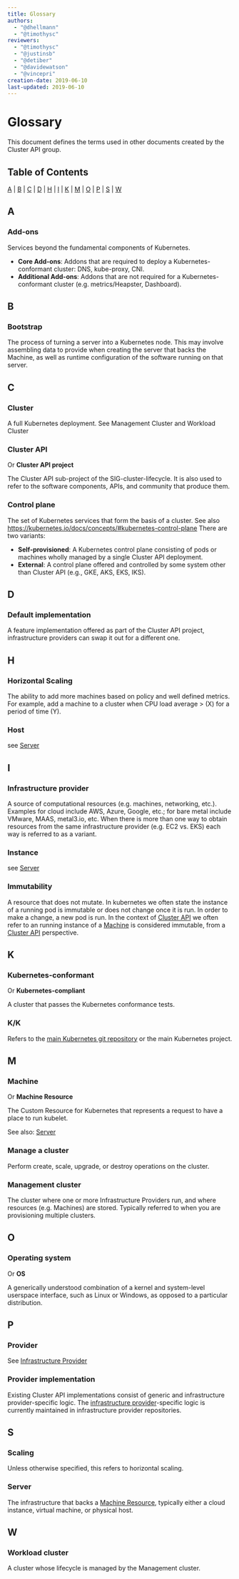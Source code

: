 ```yaml
---
title: Glossary
authors:
  - "@dhellmann"
  - "@timothysc"
reviewers:
  - "@timothysc"
  - "@justinsb"
  - "@detiber"
  - "@davidewatson"
  - "@vincepri"
creation-date: 2019-06-10
last-updated: 2019-06-10
---
```


<!--

  Formatting instructions for this document:

  - Create level 3 section for each glossary entry so other documents can consistently link to the definition.
  - Use a bullet list to define sub-entries or variations.
  - Wrap each sub-entry or variation in double underscores to have it rendered with emphasis.
  - Use semantic linefeeds (https://rhodesmill.org/brandon/2012/one-sentence-per-line/)

-->

# Glossary

This document defines the terms used in other documents created by the Cluster API group.

## Table of Contents

[A](#a) | [B](#b) | [C](#c) | [D](#d) | [H](#h) | [I](#i) | [K](#k) | [M](#m) | [O](#o) | [P](#p) | [S](#s) | [W](#w)

## A

### Add-ons

Services beyond the fundamental components of Kubernetes.

* __Core Add-ons__: Addons that are required to deploy a Kubernetes-conformant cluster: DNS, kube-proxy, CNI.
* __Additional Add-ons__: Addons that are not required for a Kubernetes-conformant cluster (e.g. metrics/Heapster, Dashboard).

## B

### Bootstrap

The process of turning a server into a Kubernetes node. This may involve assembling data to provide when creating the server that backs the Machine, as well as runtime configuration of the software running on that server.

## C

### Cluster

A full Kubernetes deployment. See Management Cluster and Workload Cluster

### Cluster API

Or __Cluster API project__

The Cluster API sub-project of the SIG-cluster-lifecycle. It is also used to refer to the software components, APIs, and community that produce them.

### Control plane

The set of Kubernetes services that form the basis of a cluster. See also https://kubernetes.io/docs/concepts/#kubernetes-control-plane There are two variants:

* __Self-provisioned__: A Kubernetes control plane consisting of pods or machines wholly managed by a single Cluster API deployment.
* __External__: A control plane offered and controlled by some system other than Cluster API (e.g., GKE, AKS, EKS, IKS).

## D

### Default implementation

A feature implementation offered as part of the Cluster API project, infrastructure providers can swap it out for a different one.

## H

### Horizontal Scaling

The ability to add more machines based on policy and well defined metrics. For example, add a machine to a cluster when CPU load average > (X) for a period of time (Y).

### Host

see [Server](#server)

## I

### Infrastructure provider

A source of computational resources (e.g. machines, networking, etc.). Examples for cloud include AWS, Azure, Google, etc.; for bare metal include VMware, MAAS, metal3.io, etc. When there is more than one way to obtain resources from the same infrastructure provider (e.g. EC2 vs. EKS) each way is referred to as a variant.

### Instance

see [Server](#server)

### Immutability

A resource that does not mutate.  In kubernetes we often state the instance of a running pod is immutable or does not change once it is run.  In order to make a change, a new pod is run.  In the context of [Cluster API](#cluster-api) we often refer to an running instance of a [Machine](#machine) is considered immutable, from a [Cluster API](#cluster-api) perspective.

## K

### Kubernetes-conformant

Or __Kubernetes-compliant__

A cluster that passes the Kubernetes conformance tests.

### K/K

Refers to the [main Kubernetes git repository](https://github.com/kubernetes/kubernetes) or the main Kubernetes project.

## M

### Machine

Or __Machine Resource__

The Custom Resource for Kubernetes that represents a request to have a place to run kubelet.

See also: [Server](#server)

### Manage a cluster

Perform create, scale, upgrade, or destroy operations on the cluster.

### Management cluster

The cluster where one or more Infrastructure Providers run, and where resources (e.g. Machines) are stored.  Typically referred to when you are provisioning multiple clusters.

## O

### Operating system

Or __OS__

A generically understood combination of a kernel and system-level userspace interface, such as Linux or Windows, as opposed to a particular distribution.

## P

### Provider

See [Infrastructure Provider](#user-content-infrastructure-provider)

### Provider implementation

Existing Cluster API implementations consist of generic and infrastructure provider-specific logic. The [infrastructure provider](#infrastructure-provider)-specific logic is currently maintained in infrastructure provider repositories.

## S

### Scaling

Unless otherwise specified, this refers to horizontal scaling.

### Server

The infrastructure that backs a [Machine Resource](#user-content-machine), typically either a cloud instance, virtual machine, or physical host.

## W

### Workload cluster

A cluster whose lifecycle is managed by the Management cluster.

